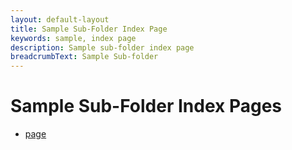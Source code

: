 ```yaml
---
layout: default-layout
title: Sample Sub-Folder Index Page
keywords: sample, index page
description: Sample sub-folder index page
breadcrumbText: Sample Sub-folder
---
```



# Sample Sub-Folder Index Pages

- [page](sample-page2.md)